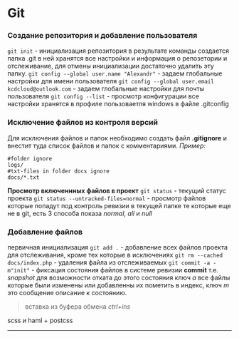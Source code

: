 # Git

### Создание репозитория и добавление пользователя
```git init``` - инициализация репозитория в результате команды создается папка .git в ней хранятся все настройки и информация о репозетории и отслеживание, для отмены инициализации достаточно удалить эту папку.
```git config --global user.name "Alexandr"``` - задаем глобальные настройки для имени пользователя
```git config --global user.email kcdcloud@outlook.com``` - задаем глобальные настройки для почты пользователя
```git config --list``` - просмотр конфигурации все настройки хранятся в профиле пользоваетля windows в файле .gitconfig
### Исключение файлов из контроля версий
Для исключения файлов и папок необходимо создать файл **.gitignore** и внестит туда список файлов и папок с комментариями.
*Пример:*
```
#folder ignore
logs/
#txt-files in folder docs ignore
docs/*.txt
```
**Просмотр включеннных файлов в проект**
```git status``` - текущий статус проекта
```git status --untracked-files=normal``` - просмотр файлов которые попадут под контроль ревизии в текущей папке те которые еще не в git, есть 3 способа показа *normal*, *all* и *null*
### Добавление файлов
первичная инициализация
```git add .``` - добавление всех файлов проекта для отслеживания, кроме тех которые в исключениях
```git rm --cached docs/index.php``` - удаления файла из отслеживаемых
```git commit -a -m"init"``` - фиксация состояния файлов в системе ревизии **commit** т.е. *snapshot* для возможности отката до этого состояния ключ *а* все файлы которые были изменены или добавленны их пометить в индекс, ключ *m* это сообщение описание к состоянию.
> вставка из буфера обмена *ctrl+ins*

scss и haml + postcss


----------
